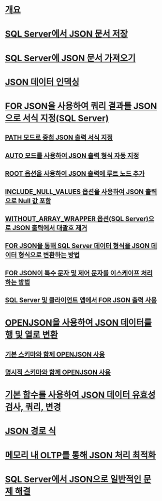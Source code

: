 # [개요](json-data-sql-server.md)  
# [SQL Server에서 JSON 문서 저장](store-json-documents-in-sql-tables.md)
# [SQL Server에 JSON 문서 가져오기](import-json-documents-into-sql-server.md)  
# [JSON 데이터 인덱싱](index-json-data.md)  
# [FOR JSON을 사용하여 쿼리 결과를 JSON으로 서식 지정(SQL Server)](format-query-results-as-json-with-for-json-sql-server.md)  
## [PATH 모드로 중첩 JSON 출력 서식 지정](format-nested-json-output-with-path-mode-sql-server.md)  
## [AUTO 모드를 사용하여 JSON 출력 형식 자동 지정](format-json-output-automatically-with-auto-mode-sql-server.md)  
## [ROOT 옵션을 사용하여 JSON 출력에 루트 노드 추가](add-a-root-node-to-json-output-with-the-root-option-sql-server.md)  
## [INCLUDE_NULL_VALUES 옵션을 사용하여 JSON 출력으로 Null 값 포함](include-null-values-in-json-include-null-values-option.md)  
## [WITHOUT_ARRAY_WRAPPER 옵션(SQL Server)으로 JSON 출력에서 대괄호 제거](remove-square-brackets-from-json-without-array-wrapper-option.md)  
## [FOR JSON을 통해 SQL Server 데이터 형식을 JSON 데이터 형식으로 변환하는 방법](how-for-json-converts-sql-server-data-types-to-json-data-types-sql-server.md)  
## [FOR JSON이 특수 문자 및 제어 문자를 이스케이프 처리하는 방법](how-for-json-escapes-special-characters-and-control-characters-sql-server.md)  
## [SQL Server 및 클라이언트 앱에서 FOR JSON 출력 사용](use-for-json-output-in-sql-server-and-in-client-apps-sql-server.md)  
# [OPENJSON을 사용하여 JSON 데이터를 행 및 열로 변환](convert-json-data-to-rows-and-columns-with-openjson-sql-server.md)  
## [기본 스키마와 함께 OPENJSON 사용](use-openjson-with-the-default-schema-sql-server.md)  
## [명시적 스키마와 함께 OPENJSON 사용](use-openjson-with-an-explicit-schema-sql-server.md)  
# [기본 함수를 사용하여 JSON 데이터 유효성 검사, 쿼리, 변경](validate-query-and-change-json-data-with-built-in-functions-sql-server.md)  
# [JSON 경로 식](json-path-expressions-sql-server.md)  
# [메모리 내 OLTP를 통해 JSON 처리 최적화](optimize-json-processing-with-in-memory-oltp.md)  
# [SQL Server에서 JSON으로 일반적인 문제 해결](solve-common-issues-with-json-in-sql-server.md)  
